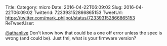 Title: 
Category: micro
Date: 2016-04-22T06:09:02
Slug: 2016-04-22T06:09:02
TwitterId: 723393152866865153
TweetUrl: https://twitter.com/mark_philpot/status/723393152866865153
ReTweetUser: 

[@athanlive](https://twitter.com/athanlive) Don't know how that could be a one off error unless the spec is wrong (and could be).  Just fmi, what is your firmware version?